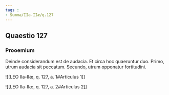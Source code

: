 ```yaml
---
tags : 
- Summa/IIa-IIæ/q.127
---
```


## Quaestio 127

### Prooemium

Deinde considerandum est de audacia. Et circa hoc quaeruntur duo. Primo, utrum audacia sit peccatum. Secundo, utrum opponatur fortitudini.

![[LEO IIa-IIæ, q. 127, a. 1#Articulus 1]]

![[LEO IIa-IIæ, q. 127, a. 2#Articulus 2]]

